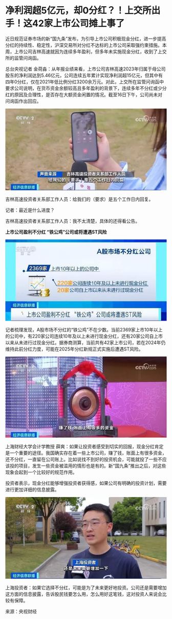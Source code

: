 # 净利润超5亿元，却0分红？！上交所出手！这42家上市公司摊上事了

近日规范证券市场的新“国九条”发布，为引导上市公司积极现金分红，进一步提高分红的持续性、稳定性，沪深交易所对分红不达标的上市公司采取强约束措施。本周，上市公司吉林高速就因为连续多年盈利，但多年未实施现金分红，收到了上交所的监管问询函。

总台央视记者
金荷淼：从年报业绩来看，上市公司吉林高速2023年归属于母公司股东的净利润达到5.46亿元，公司连续五年累计实现净利润超15亿元，但其中有四年0分红，仅在2021年低比例分红3200余万元。对此，上交所在监管问询函中要求公司说明，在货币资金余额较高且多年盈利的背景下，连续多年不分红或少分红的原因及合理性，是否存在大额资金闲置的情况。截至16日下午，公司尚未对问询函作出回应。

![57e0a6f217e30f097aa455d1c0c82155.jpg](https://raw.githubusercontent.com/qqhsx/qqnews_image/main/2024/04/17/净利润超5亿元，却0分红？！上交所出手！这42家上市公司摊上事了/57e0a6f217e30f097aa455d1c0c82155.jpg)

吉林高速投资者关系部工作人员：给我们的（要求）是五个工作日内回复。

记者：最近是什么进度？

吉林高速投资者关系部工作人员：我不太清楚，具体的还得看公告。

**上市公司盈利不分红 “铁公鸡”公司或将遭遇ST风险**

![c7e9526e0ef3775ccf0011b0414f7dbc.jpg](https://raw.githubusercontent.com/qqhsx/qqnews_image/main/2024/04/17/净利润超5亿元，却0分红？！上交所出手！这42家上市公司摊上事了/c7e9526e0ef3775ccf0011b0414f7dbc.jpg)

记者梳理发现，A股市场不分红的“铁公鸡”不在少数。当前2369家上市10年以上的公司中，有220家公司连续10年及以上未进行现金分红，还有20家公司自上市以来从未进行过现金分红。据券商测算，当前共有42家上市公司，若在2024年仍维持此前分红力度，可能在2025年分红新规正式实施后遭遇ST风险。

![b5cbe90521b5adb06d30a2816b275771.jpg](https://raw.githubusercontent.com/qqhsx/qqnews_image/main/2024/04/17/净利润超5亿元，却0分红？！上交所出手！这42家上市公司摊上事了/b5cbe90521b5adb06d30a2816b275771.jpg)

上海财经大学会计学教授
薛爽：如果让投资者感受到切实的回报，现金分红肯定是一个重要的途径。我国确实存在着一些上市公司，赚了钱，账面上有很多资金，还不分红，一直留在公司账上。比如说找不到好的投资机会，可能就投了一些不应该投的项目，发生一些资金被滥用的情形也是有的。新“国九条”推出之后，对这些现象会起到一个比较好的规范作用。

投资者表示，现金分红能够增强投资者获得感，如果公司有明确的投资计划，需要进行更加详细的信息披露。

![571d6e60f0c7abddf2adb3a21a9784fa.jpg](https://raw.githubusercontent.com/qqhsx/qqnews_image/main/2024/04/17/净利润超5亿元，却0分红？！上交所出手！这42家上市公司摊上事了/571d6e60f0c7abddf2adb3a21a9784fa.jpg)

上海投资者：如果它选择不分红，可能是为了未来更好地投资。公司还是需要增加这方面的信息披露，告诉股民钱要怎么用，怎么用好这笔钱，这对投资人来说会比较有保障。

来源：央视财经

